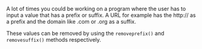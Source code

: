 A lot of times you could be working on a program where the user has to input a value that has a prefix or suffix. A URL for example has the http:// as a prefix and the domain like .com or .org as a suffix.

These values can be removed by using the `removeprefix()` and `removesuffix()` methods respectively.